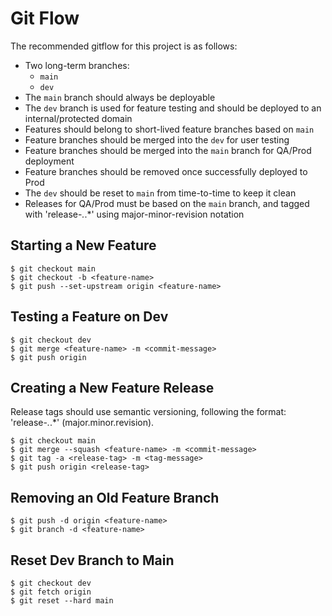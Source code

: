 # Git Flow

The recommended gitflow for this project is as follows:

* Two long-term branches:
  * `main`
  * `dev`
* The `main` branch should always be deployable
* The `dev` branch is used for feature testing and should be deployed to an internal/protected domain
* Features should belong to short-lived feature branches based on `main`
* Feature branches should be merged into the `dev` for user testing
* Feature branches should be merged into the `main` branch for QA/Prod deployment
* Feature branches should be removed once successfully deployed to Prod
* The `dev` should be reset to `main` from time-to-time to keep it clean
* Releases for QA/Prod must be based on the `main` branch, and tagged with 'release-*.*.*' using major-minor-revision notation

## Starting a New Feature

```ssh
$ git checkout main
$ git checkout -b <feature-name>
$ git push --set-upstream origin <feature-name>
```

## Testing a Feature on Dev

```ssh
$ git checkout dev
$ git merge <feature-name> -m <commit-message>
$ git push origin
```

## Creating a New Feature Release

Release tags should use semantic versioning, following the format: 'release-*.*.*' (major.minor.revision).

```ssh
$ git checkout main
$ git merge --squash <feature-name> -m <commit-message>
$ git tag -a <release-tag> -m <tag-message>
$ git push origin <release-tag>
```

## Removing an Old Feature Branch

```ssh
$ git push -d origin <feature-name>
$ git branch -d <feature-name>
```

## Reset Dev Branch to Main

```ssh
$ git checkout dev
$ git fetch origin
$ git reset --hard main
```
